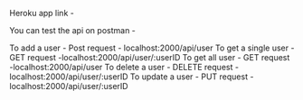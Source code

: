 Heroku app link -

You can test the api on postman -

To add a user - Post request - localhost:2000/api/user
To get a single user - GET request -localhost:2000/api/user/:userID
To get all user - GET request -localhost:2000/api/user
To delete a user - DELETE request -localhost:2000/api/user/:userID
To update a user - PUT request -localhost:2000/api/user/:userID
